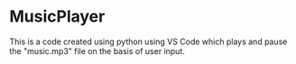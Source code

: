 # MusicPlayer
This is a code created using python using VS Code which plays and pause the "music.mp3" file on the basis of user input.  

